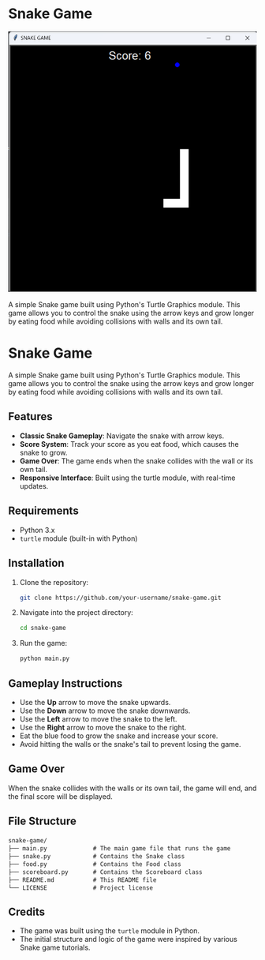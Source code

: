# Snake Game
![Snake Game Screenshot](./snake%20game.png)

A simple Snake game built using Python's Turtle Graphics module. This game allows you to control the snake using the arrow keys and grow longer by eating food while avoiding collisions with walls and its own tail.


# Snake Game

A simple Snake game built using Python's Turtle Graphics module. This game allows you to control the snake using the arrow keys and grow longer by eating food while avoiding collisions with walls and its own tail.

## Features

- **Classic Snake Gameplay**: Navigate the snake with arrow keys.
- **Score System**: Track your score as you eat food, which causes the snake to grow.
- **Game Over**: The game ends when the snake collides with the wall or its own tail.
- **Responsive Interface**: Built using the turtle module, with real-time updates.

## Requirements

- Python 3.x
- `turtle` module (built-in with Python)

## Installation

1. Clone the repository:
   ```bash
   git clone https://github.com/your-username/snake-game.git
   ```

2. Navigate into the project directory:
   ```bash
   cd snake-game
   ```

3. Run the game:
   ```bash
   python main.py
   ```

## Gameplay Instructions

- Use the **Up** arrow to move the snake upwards.
- Use the **Down** arrow to move the snake downwards.
- Use the **Left** arrow to move the snake to the left.
- Use the **Right** arrow to move the snake to the right.
- Eat the blue food to grow the snake and increase your score.
- Avoid hitting the walls or the snake's tail to prevent losing the game.

## Game Over

When the snake collides with the walls or its own tail, the game will end, and the final score will be displayed.

## File Structure

```plaintext
snake-game/
├── main.py             # The main game file that runs the game
├── snake.py            # Contains the Snake class
├── food.py             # Contains the Food class
├── scoreboard.py       # Contains the Scoreboard class
├── README.md           # This README file
└── LICENSE             # Project license
```

## Credits

- The game was built using the `turtle` module in Python.
- The initial structure and logic of the game were inspired by various Snake game tutorials.

